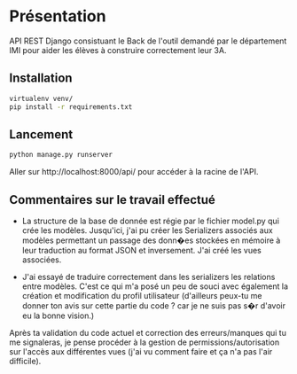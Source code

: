 # Présentation
API REST Django consistuant le Back de l'outil demandé par le département IMI pour aider les élèves à construire correctement leur 3A.

## Installation
```bash
virtualenv venv/
pip install -r requirements.txt
```

## Lancement
```bash
python manage.py runserver
```

Aller sur http://localhost:8000/api/   pour accéder à la racine de l'API.

## Commentaires sur le travail effectué
- La structure de la base de donnée est régie par le fichier model.py qui crée les modèles.
Jusqu'ici, j'ai pu créer les Serializers associés aux modèles permettant un passage des donn�es stockées en mémoire à leur traduction au format JSON et inversement. J'ai créé les vues associées.

- J'ai essayé de traduire correctement dans les serializers les relations entre modèles. C'est ce qui m'a posé un peu de souci avec également la création
et modification du profil utilisateur (d'ailleurs peux-tu me donner ton avis sur cette partie du code ? car je ne suis pas s�r d'avoir eu la bonne vision.)

Après ta validation du code actuel et correction des erreurs/manques qui tu me signaleras, je pense procéder à la gestion de permissions/autorisation sur l'accès
aux différentes vues (j'ai vu comment faire et ça n'a pas l'air difficile).
